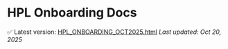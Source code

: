# HPL Onboarding Docs

✅ Latest version: [HPL_ONBOARDING_OCT2025.html](https://github.com/ngocquynhnguyen2301-droid/hcvn-onboarding/blob/main/hpl-onboarding-api%20(EXTERNAL)%20-%20updated%2017102025.html)
_Last updated: Oct 20, 2025_

